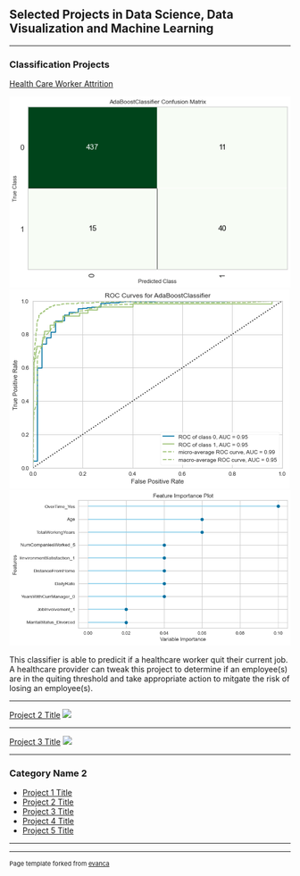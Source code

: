 ## Selected Projects in Data Science, Data Visualization and Machine Learning

---

### Classification Projects 

[Health Care Worker Attrition](https://github.com/schneirc73/Healthcare_Attrition_Prediction)

<img src="images/H_Turnover_Classifier.png?raw=true"/>
<img src="images/HTurnover_ROC.png?raw=true"/>
<img src="images/HTurnover_Feature.png?raw=true"/>

This classifier is able to predicit if a healthcare worker quit their current job.  A healthcare provider can tweak this project to determine if an employee(s) are in the quiting threshold and take appropriate action to mitgate the risk of losing an employee(s).

---
[Project 2 Title](/pdf/sample_presentation.pdf)
<img src="images/dummy_thumbnail.jpg?raw=true"/>

---
[Project 3 Title](http://example.com/)
<img src="images/dummy_thumbnail.jpg?raw=true"/>

---

### Category Name 2

- [Project 1 Title](http://example.com/)
- [Project 2 Title](http://example.com/)
- [Project 3 Title](http://example.com/)
- [Project 4 Title](http://example.com/)
- [Project 5 Title](http://example.com/)

---




---
<p style="font-size:11px">Page template forked from <a href="https://github.com/evanca/quick-portfolio">evanca</a></p>
<!-- Remove above link if you don't want to attibute -->
